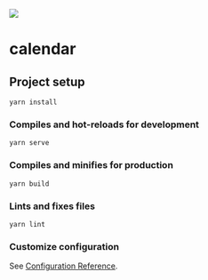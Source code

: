 [![](http://img.youtube.com/vi/vH06uZXhwDM/0.jpg)](http://www.youtube.com/watch?v=vH06uZXhwDM "Nikko Remulla (Backend) - Appetiser Apps")
# calendar

## Project setup
```
yarn install
```

### Compiles and hot-reloads for development
```
yarn serve
```

### Compiles and minifies for production
```
yarn build
```

### Lints and fixes files
```
yarn lint
```

### Customize configuration
See [Configuration Reference](https://cli.vuejs.org/config/).
